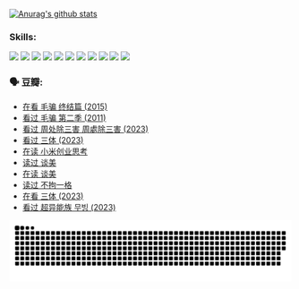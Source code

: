 
[![Anurag's github stats](https://github-readme-stats.vercel.app/api?username=w940853815)](https://github.com/anuraghazra/github-readme-stats)

### Skills:

<code><img height="32" src="https://cdn.jsdelivr.net/npm/simple-icons@v5/icons/python.svg"></code>
<code><img height="32" src="https://cdn.jsdelivr.net/npm/simple-icons@v5/icons/javascript.svg"></code>
<code><img height="32" src="https://cdn.jsdelivr.net/npm/simple-icons@v5/icons/django.svg"></code>
<code><img height="32" src="https://cdn.jsdelivr.net/npm/simple-icons@v5/icons/flask.svg"></code>
<code><img height="32" src="https://cdn.jsdelivr.net/npm/simple-icons@v5/icons/vuetify.svg"></code>
<code><img height="32" src="https://cdn.jsdelivr.net/npm/simple-icons@v5/icons/git.svg"></code>
<code><img height="32" src="https://cdn.jsdelivr.net/npm/simple-icons@v5/icons/docker.svg"></code>
<code><img height="32" src="https://cdn.jsdelivr.net/npm/simple-icons@v5/icons/postgresql.svg"></code>
<code><img height="32" src="https://cdn.jsdelivr.net/npm/simple-icons@v5/icons/elasticsearch.svg"></code>
<code><img height="32" src="https://cdn.jsdelivr.net/npm/simple-icons@v5/icons/macos.svg"></code>
<code><img height="32" src="https://cdn.jsdelivr.net/npm/simple-icons@v5/icons/linux.svg"></code>

### 🗣 豆瓣:

<!-- DOUBAN-ACTIVITIES:START -->
- [在看 毛骗 终结篇‎ (2015)](https://www.douban.com/people/136069238/status/4581971924/?_i=13521654)
- [看过 毛骗 第二季‎ (2011)](https://www.douban.com/people/136069238/status/4581971810/?_i=13521654)
- [看过 周处除三害 周處除三害‎ (2023)](https://www.douban.com/people/136069238/status/4575646701/?_i=13521654)
- [看过 三体‎ (2023)](https://www.douban.com/people/136069238/status/4574263039/?_i=13521654)
- [在读 小米创业思考](https://www.douban.com/people/136069238/status/4572047905/?_i=13521654)
- [读过 谈美](https://www.douban.com/people/136069238/status/4572047629/?_i=13521654)
- [在读 谈美](https://www.douban.com/people/136069238/status/4560861771/?_i=13521654)
- [读过 不拘一格](https://www.douban.com/people/136069238/status/4560861445/?_i=13521654)
- [在看 三体‎ (2023)](https://www.douban.com/people/136069238/status/4558185093/?_i=13521654)
- [看过 超异能族 무빙‎ (2023)](https://www.douban.com/people/136069238/status/4556824186/?_i=13521654)
<!-- DOUBAN-ACTIVITIES:END -->


![Snake animation](https://raw.githubusercontent.com/w940853815/w940853815/output/github-contribution-grid-snake.svg)

<!--
**w940853815/w940853815** is a ✨ _special_ ✨ repository because its `README.md` (this file) appears on your GitHub profile.

Here are some ideas to get you started:

- 🔭 I’m currently working on ...
- 🌱 I’m currently learning ...
- 👯 I’m looking to collaborate on ...
- 🤔 I’m looking for help with ...
- 💬 Ask me about ...
- 📫 How to reach me: ...
- 😄 Pronouns: ...
- ⚡ Fun fact: ...
-->
